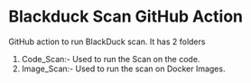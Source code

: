 # Blackduck Scan GitHub Action

GitHub action to run BlackDuck scan. It has 2 folders
1. Code_Scan:- Used to run the Scan on the code.
2. Image_Scan:- Used to run the scan on Docker Images.